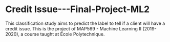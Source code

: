 # Credit  Issue---Final-Project-ML2
This classification study aims to predict the label to tell if a client will have a credit issue. 
This is the project of  MAP569 - Machine Learning II (2019-2020), a course taught at École Polytechnique.
